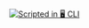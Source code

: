 [![Scripted in 🖥️ CLI](https://a.b-b.top/badge.svg?repo=batch_files&label=Scripted%20in%20🖥️%20CLI&background_color=607d8b&background_color2=78909c&utm_source=github&utm_medium=readme&utm_campaign=badge)](https://a.b-b.top) 

